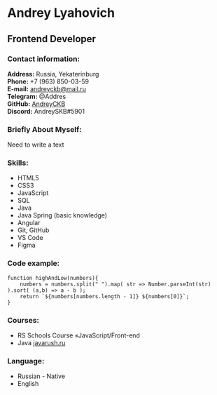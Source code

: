 # Andrey Lyahovich

## Frontend Developer

### Contact information:

**Address:** Russia, Yekaterinburg  
**Phone:** +7 (963) 850-03-59  
**E-mail:** andreyckb@mail.ru  
**Telegram:** @Addres  
**GitHub:** [AndreyCKB](https://github.com/AndreyCKB)  
**Discord:** AndreySKB#5901

### Briefly About Myself:

Need to write a text

### Skills:

- HTML5
- CSS3
- JavaScript
- SQL
- Java
- Java Spring (basic knowledge)
- Angular
- Git, GitHub
- VS Code
- Figma

### Code example:

```
function highAndLow(numbers){
    numbers = numbers.split(" ").map( str => Number.parseInt(str) ).sort( (a,b) => a - b );
    return `${numbers[numbers.length - 1]} ${numbers[0]}`;
}
```

### Courses:

- RS Schools Course «JavaScript/Front-end
- Java [javarush.ru](https://javarush.ru])

### Language:

- Russian - Native
- English
